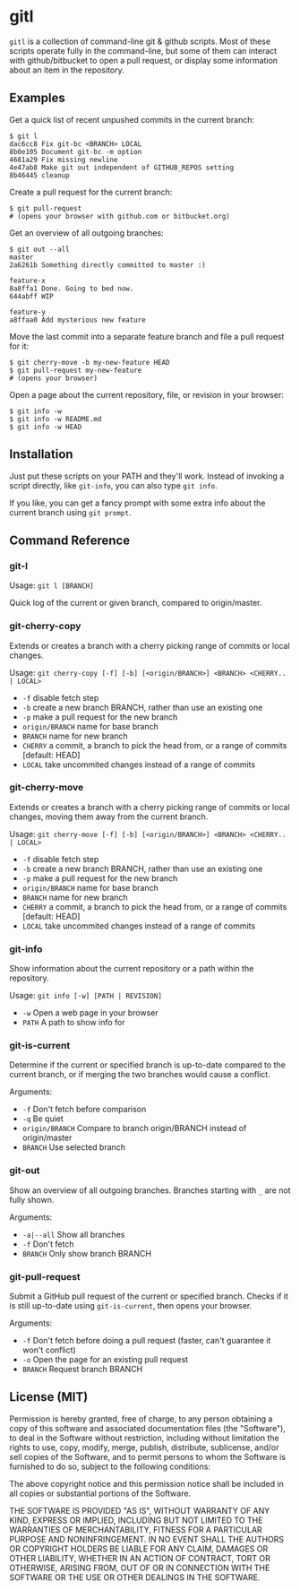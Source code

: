 gitl
====

`gitl` is a collection of command-line git & github scripts.
Most of these scripts operate fully in the command-line, but some
of them can interact with github/bitbucket to open a pull request, or
display some information about an item in the repository.

Examples
--------

Get a quick list of recent unpushed commits in the current branch:

    $ git l
    dac6cc8 Fix git-bc <BRANCH> LOCAL
    8b0e105 Document git-bc -m option
    4681a29 Fix missing newline
    4e47ab8 Make git out independent of GITHUB_REPOS setting
    8b46445 cleanup

Create a pull request for the current branch:

    $ git pull-request
    # (opens your browser with github.com or bitbucket.org)

Get an overview of all outgoing branches:

    $ git out --all
    master
    2a6261b Something directly committed to master :)

    feature-x
    8a8ffa1 Done. Going to bed now.
    644abff WIP

    feature-y
    a8ffaa0 Add mysterious new feature

Move the last commit into a separate feature branch and 
file a pull request for it:

    $ git cherry-move -b my-new-feature HEAD
    $ git pull-request my-new-feature
    # (opens your browser)

Open a page about the current repository, file, or revision in your browser:

    $ git info -w
    $ git info -w README.md
    $ git info -w HEAD

Installation
------------

Just put these scripts on your PATH and they'll work.
Instead of invoking a script directly, like `git-info`,
you can also type `git info`.

If you like, you can get a fancy prompt with some extra
info about the current branch using `git prompt`.

Command Reference
-----------------

### git-l

Usage: `git l [BRANCH]`

Quick log of the current or given branch, compared to origin/master.

### git-cherry-copy

Extends or creates a branch with a cherry picking range of commits or local changes.

Usage: `git cherry-copy [-f] [-b] [<origin/BRANCH>] <BRANCH> <CHERRY.. | LOCAL>`

* `-f`              disable fetch step
* `-b`              create a new branch BRANCH, rather than use an existing one
* `-p`              make a pull request for the new branch
* `origin/BRANCH`   name for base branch
* `BRANCH`          name for new branch
* `CHERRY`          a commit, a branch to pick the head from, or a range of commits [default: HEAD]
* `LOCAL`           take uncommited changes instead of a range of commits

### git-cherry-move

Extends or creates a branch with a cherry picking range of commits or local changes,
moving them away from the current branch.

Usage: `git cherry-move [-f] [-b] [<origin/BRANCH>] <BRANCH> <CHERRY.. | LOCAL>`

* `-f`              disable fetch step
* `-b`              create a new branch BRANCH, rather than use an existing one
* `-p`              make a pull request for the new branch
* `origin/BRANCH`   name for base branch
* `BRANCH`          name for new branch
* `CHERRY`          a commit, a branch to pick the head from, or a range of commits [default: HEAD]
* `LOCAL`           take uncommited changes instead of a range of commits

### git-info

Show information about the current repository or a path within the repository.

Usage: `git info [-w] [PATH | REVISION]`

* `-w`             Open a web page in your browser
* `PATH`           A path to show info for

### git-is-current

Determine if the current or specified branch is up-to-date compared to the current branch,
or if merging the two branches would cause a conflict.

Arguments:

* `-f`             Don't fetch before comparison
* `-q`             Be quiet
* `origin/BRANCH`  Compare to branch origin/BRANCH instead of origin/master
* `BRANCH`         Use selected branch

### git-out

Show an overview of all outgoing branches. Branches starting with `_` are not fully shown. 

Arguments:

* `-a|--all`  Show all branches
* `-f`        Don't fetch
* `BRANCH`    Only show branch BRANCH

### git-pull-request

Submit a GitHub pull request of the current or specified branch. Checks if it is
still up-to-date using `git-is-current`, then opens your browser.

Arguments:

* `-f`       Don't fetch before doing a pull request (faster, can't guarantee it won't conflict)
* `-o`       Open the page for an existing pull request
* `BRANCH`   Request branch BRANCH

License (MIT)
-------------

Permission is hereby granted, free of charge, to any person obtaining a copy of this
software and associated documentation files (the "Software"), to deal in the Software
without restriction, including without limitation the rights to use, copy, modify,
merge, publish, distribute, sublicense, and/or sell copies of the Software, and to
permit persons to whom the Software is furnished to do so, subject to the following
conditions:

The above copyright notice and this permission notice shall be included in all copies
or substantial portions of the Software.

THE SOFTWARE IS PROVIDED "AS IS", WITHOUT WARRANTY OF ANY KIND, EXPRESS OR IMPLIED,
INCLUDING BUT NOT LIMITED TO THE WARRANTIES OF MERCHANTABILITY, FITNESS FOR A
PARTICULAR PURPOSE AND NONINFRINGEMENT. IN NO EVENT SHALL THE AUTHORS OR COPYRIGHT
HOLDERS BE LIABLE FOR ANY CLAIM, DAMAGES OR OTHER LIABILITY, WHETHER IN AN ACTION
OF CONTRACT, TORT OR OTHERWISE, ARISING FROM, OUT OF OR IN CONNECTION WITH THE
SOFTWARE OR THE USE OR OTHER DEALINGS IN THE SOFTWARE.

